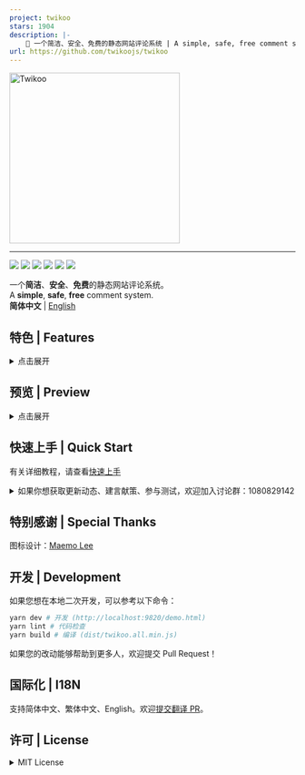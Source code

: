 ```yaml
---
project: twikoo
stars: 1904
description: |-
    💬 一个简洁、安全、免费的静态网站评论系统 | A simple, safe, free comment system.
url: https://github.com/twikoojs/twikoo
---
```


<a href="https://twikoo.js.org/"><img src="./docs/static/logo.png" width="300" alt="Twikoo"></a>

----

[![](https://img.shields.io/npm/v/twikoo)](https://www.npmjs.com/package/twikoo)
[![](https://img.shields.io/bundlephobia/minzip/twikoo)](https://bundlephobia.com/result?p=twikoo)
[![](https://img.shields.io/npm/dt/twikoo)](https://www.npmjs.com/package/twikoo)
[![](https://data.jsdelivr.com/v1/package/npm/twikoo/badge)](https://www.jsdelivr.com/package/npm/twikoo)
[![](https://app.cloudback.it/badge/twikoojs/twikoo)](https://cloudback.it)
[![](https://img.shields.io/npm/l/twikoo)](./LICENSE)

一个**简洁**、**安全**、**免费**的静态网站评论系统。<br>
A **simple**, **safe**, **free** comment system.  
**简体中文** | [English](./README.en.md)

## 特色 | Features

<details>
<summary>点击展开</summary>

### 简单

* 免费搭建（使用云开发 / Vercel / 私有部署评论后台）
* 简单部署（支持云开发 / Vercel 一键部署）

### 易用

* 支持回复、点赞
* 无需额外适配，支持搭配浅色主题与深色主题使用
* 支持 API 调用，批量获取文章评论数、最新评论
* 访客在昵称栏输入 QQ 号，会自动补全 QQ 昵称和 QQ 邮箱
* 访客填写数字 QQ 邮箱，会使用 QQ 头像作为评论头像
* 支持评论框粘贴图片（可禁用）
* 支持插入图片（可禁用）
* 支持去不图床、云开发图床
* 支持插入表情（可禁用）
* 支持 Ctrl + Enter 快捷回复
* 评论框内容实时保存草稿，刷新不会丢失
* [支持 Katex 公式](https://twikoo.js.org/faq.html#%E5%A6%82%E4%BD%95%E5%90%AF%E7%94%A8-katex-%E6%94%AF%E6%8C%81)
* 支持按语言的代码高亮

### 安全

* 隐私信息安全（通过云函数控制敏感字段（邮箱、IP、环境配置等）不会泄露）
* 支持 Akismet 垃圾评论检测（需自行注册 [akismet.com](https://akismet.com/)）
* 支持腾讯云内容安全垃圾评论检测（需自行注册 [腾讯云内容安全](https://console.cloud.tencent.com/cms/text/overview)）
* 支持人工审核模式
* 防 XSS 注入
* 支持限制每个 IP 每 10 分钟最多发表多少条评论

### 即时

* 支持邮件提醒（访客和博主）
* 支持微信提醒（仅针对博主，基于 [Server酱](https://sc.ftqq.com/3.version)，需自行注册）
* 支持 QQ 提醒（仅针对博主，基于 [Qmsg酱](https://qmsg.zendee.cn/)，需自行注册）

### 个性

* 支持自定义评论框背景图片
* 支持自定义“博主”标识文字
* 支持自定义通知邮件模板
* 支持自定义评论框提示信息（placeholder）
* 支持自定义表情列表（兼容 [OwO 的数据格式](https://cdn.jsdelivr.net/npm/owo@1.0.2/demo/OwO.json)）
* 支持自定义【昵称】【邮箱】【网址】必填 / 选填
* 支持自定义代码高亮主题

### 便捷管理

* 内嵌式管理面板，通过密码登录，可方便地查看评论、隐藏评论、删除评论、修改配置
* 支持隐藏管理入口，通过输入暗号显示
* 支持从 Valine、Artalk、Disqus 导入评论

### 缺点

* 不支持 IE

</details>

## 预览 | Preview

<details>
<summary>点击展开</summary>

### 评论

![评论](./docs/static/readme-1.png)

### 评论管理

![评论管理](./docs/static/readme-2.png)

### 推送通知

![推送通知](./docs/static/readme-3.jpg)

</details>

## 快速上手 | Quick Start

有关详细教程，请查看[快速上手](https://twikoo.js.org/quick-start.html)

<details>
<summary>如果你想获取更新动态、建言献策、参与测试，欢迎加入讨论群：1080829142</summary>
<img height="300" alt="1080829142" src="https://www.imaegoo.com/gallery/2020/hello-twikoo.png" />
</details>

<!-- ## 贡献者 | Contributors -->

## 特别感谢 | Special Thanks

图标设计：[Maemo Lee](https://www.maemo.cc)

<!-- ## 捐赠 | Donate -->

## 开发 | Development

如果您想在本地二次开发，可以参考以下命令：

``` sh
yarn dev # 开发 (http://localhost:9820/demo.html)
yarn lint # 代码检查
yarn build # 编译 (dist/twikoo.all.min.js)
```

如果您的改动能够帮助到更多人，欢迎提交 Pull Request！

## 国际化 | I18N

支持简体中文、繁体中文、English。欢迎[提交翻译 PR](https://github.com/twikoojs/twikoo/edit/main/src/client/utils/i18n/i18n.js)。

## 许可 | License

<details>
<summary>MIT License</summary>

[![FOSSA Status](https://app.fossa.com/api/projects/git%2Bgithub.com%2Fimaegoo%2Ftwikoo.svg?type=large)](https://app.fossa.com/projects/git%2Bgithub.com%2Fimaegoo%2Ftwikoo?ref=badge_large)

</details>

